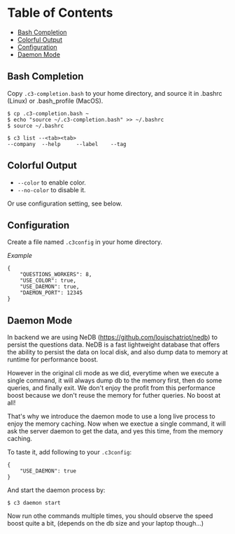 # Table of Contents

* [Bash Completion](#bash-completion)
* [Colorful Output](#colorful-output)
* [Configuration](#configuration)
* [Daemon Mode](#daemon-mode)

## Bash Completion

Copy `.c3-completion.bash` to your home directory, and source it in .bashrc (Linux) or .bash_profile (MacOS).

	$ cp .c3-completion.bash ~
	$ echo "source ~/.c3-completion.bash" >> ~/.bashrc
	$ source ~/.bashrc

	$ c3 list --<tab><tab>
	--company  --help     --label    --tag

## Colorful Output

* `--color` to enable color.
* `--no-color` to disable it.

Or use configuration setting, see below.

## Configuration

Create a file named `.c3config` in your home directory.

*Example*

	{
		"QUESTIONS_WORKERS": 8,
		"USE_COLOR": true,
		"USE_DAEMON": true,
		"DAEMON_PORT": 12345
	}

## Daemon Mode

In backend we are using NeDB (https://github.com/louischatriot/nedb) to persist the questions data. NeDB is a fast lightweight database that offers the ability to persist the data on local disk, and also dump data to memory at runtime for performance boost.

However in the original cli mode as we did, everytime when we execute a single command, it will always dump db to the memory first, then do some queries, and finally exit. We don't enjoy the profit from this performance boost because we don't reuse the memory for futher queries. No boost at all!

That's why we introduce the daemon mode to use a long live process to enjoy the memory caching. Now when we exectue a single command, it will ask the server daemon to get the data, and yes this time, from the memory caching.

To taste it, add following to your `.c3config`:

	{
		"USE_DAEMON": true
	}

And start the daemon process by:

	$ c3 daemon start

Now run othe commands multiple times, you should observe the speed boost quite a bit, (depends on the db size and your laptop though...)
